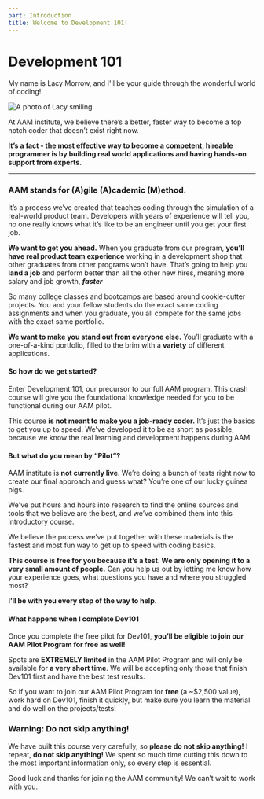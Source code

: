 ```yaml
---
part: Introduction
title: Welcome to Development 101!
---
```


# Development 101

My name is Lacy Morrow, and I'll be your guide through the wonderful world of coding!

![A photo of Lacy smiling](/images/photo-lacy.jpg)

At AAM institute, we believe there’s a better, faster way to become a top notch coder that doesn’t exist right now.

**It’s a fact - the most effective way to become a competent, hireable programmer is by building real world applications and having hands-on support from experts.**

---

### **AAM stands for (A)gile (A)cademic (M)ethod.**

It’s a process we’ve created that teaches coding through the simulation of a real-world product team. Developers with years of experience will tell you, no one really knows what it’s like to be an engineer until you get your first job.

**We want to get you ahead.** When you graduate from our program, **you’ll have real product team experience** working in a development shop that other graduates from other programs won’t have. That’s going to help you **land a job** and perform better than all the other new hires, meaning more salary and job growth, _**faster**_

So many college classes and bootcamps are based around cookie-cutter projects. You and your fellow students do the exact same coding assignments and when you graduate, you all compete for the same jobs with the exact same portfolio.

**We want to make you stand out from everyone else.** You’ll graduate with a one-of-a-kind portfolio, filled to the brim with a **variety** of different applications.

#### So how do we get started?

Enter Development 101, our precursor to our full AAM program. This crash course will give you the foundational knowledge needed for you to be functional during our AAM pilot.

This course **is not meant to make you a job-ready coder.** It’s just the basics to get you up to speed. We’ve developed it to be as short as possible, because we know the real learning and development happens during AAM.

#### But what do you mean by “Pilot”?

AAM institute is **not currently live**. We’re doing a bunch of tests right now to create our final approach and guess what? You’re one of our lucky guinea pigs.

We've put hours and hours into research to find the online sources and tools that we believe are the best, and we’ve combined them into this introductory course.

We believe the process we’ve put together with these materials is the fastest and most fun way to get up to speed with coding basics.

**This course is free for you because it’s a test. We are only opening it to a very small amount of people.** Can you help us out by letting me know how your experience goes, what questions you have and where you struggled most?&#x20;

**I’ll be with you every step of the way to help.**

#### What happens when I complete Dev101

Once you complete the free pilot for Dev101, **you’ll be eligible to join our AAM Pilot Program for free as well!**

Spots are **EXTREMELY limited** in the AAM Pilot Program and will only be available for **a very short time**. We will be accepting only those that finish Dev101 first and have the best test results.

So if you want to join our AAM Pilot Program for **free** (a \~$2,500 value), work hard on Dev101, finish it quickly, but make sure you learn the material and do well on the projects/tests!

### Warning: Do not skip anything!

We have built this course very carefully, so **please do not skip anything!** I repeat, **do not skip anything!** We spent so much time cutting this down to the most important information only, so every step is essential.

Good luck and thanks for joining the AAM community! We can’t wait to work with you.

